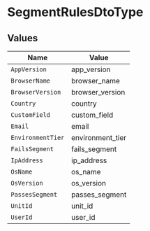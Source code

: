 # SegmentRulesDtoType


## Values

| Name              | Value             |
| ----------------- | ----------------- |
| `AppVersion`      | app_version       |
| `BrowserName`     | browser_name      |
| `BrowserVersion`  | browser_version   |
| `Country`         | country           |
| `CustomField`     | custom_field      |
| `Email`           | email             |
| `EnvironmentTier` | environment_tier  |
| `FailsSegment`    | fails_segment     |
| `IpAddress`       | ip_address        |
| `OsName`          | os_name           |
| `OsVersion`       | os_version        |
| `PassesSegment`   | passes_segment    |
| `UnitId`          | unit_id           |
| `UserId`          | user_id           |